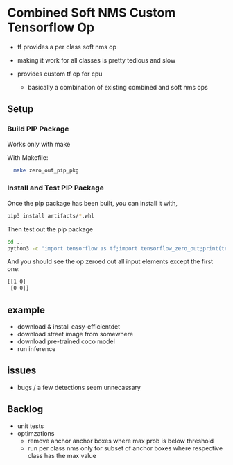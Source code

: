 # Combined Soft NMS Custom Tensorflow Op

- tf provides a per class soft nms op
- making it work for all classes is pretty tedious and slow

- provides custom tf op for cpu 
  - basically a combination of existing combined and soft nms ops

## Setup

### Build PIP Package

Works only with make

With Makefile:

```bash
  make zero_out_pip_pkg
```

### Install and Test PIP Package

Once the pip package has been built, you can install it with,

```bash
pip3 install artifacts/*.whl
```

Then test out the pip package

```bash
cd ..
python3 -c "import tensorflow as tf;import tensorflow_zero_out;print(tensorflow_zero_out.zero_out([[1,2], [3,4]]))"
```

And you should see the op zeroed out all input elements except the first one:

```bash
[[1 0]
 [0 0]]
```

## example

- download & install easy-efficientdet
- download street image from somewhere
- download pre-trained coco model
- run inference

## issues

- bugs / a few detections seem unnecassary

## Backlog

- unit tests
- optimzations
  - remove anchor anchor boxes where max prob is below threshold
  - run per class nms only for subset of anchor boxes where respective class has the max value 
